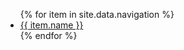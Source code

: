 
<nav>
  <ul>
    {% for item in site.data.navigation %}
      <li>
        <a href="{{ item.link }}"
          {%if page.url == item.link %}class="nav-item-active"{% endif %}>
          {{ item.name }}
        </a>
      </li>
    {% endfor %}
  </ul>
</nav>
